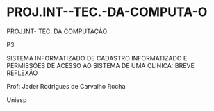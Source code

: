 # PROJ.INT--TEC.-DA-COMPUTA-O
PROJ.INT- TEC. DA COMPUTAÇÃO

P3

SISTEMA INFORMATIZADO DE CADASTRO INFORMATIZADO E PERMISSÕES DE ACESSO AO SISTEMA DE UMA CLÍNICA: BREVE REFLEXÃO

Prof: Jader Rodrigues de Carvalho Rocha

Uniesp
